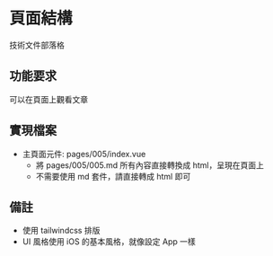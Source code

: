 # 頁面結構

技術文件部落格

## 功能要求

可以在頁面上觀看文章

## 實現檔案

- 主頁面元件: pages/005/index.vue
    - 將 pages/005/005.md 所有內容直接轉換成 html，呈現在頁面上
    - 不需要使用 md 套件，請直接轉成 html 即可

## 備註

- 使用 tailwindcss 排版
- UI 風格使用 iOS 的基本風格，就像設定 App 一樣
